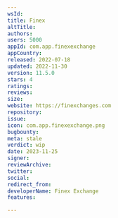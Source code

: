 ```yaml
---
wsId: 
title: Finex
altTitle: 
authors: 
users: 5000
appId: com.app.finexexchange
appCountry: 
released: 2022-07-18
updated: 2022-11-30
version: 11.5.0
stars: 4
ratings: 
reviews: 
size: 
website: https://finexchanges.com
repository: 
issue: 
icon: com.app.finexexchange.png
bugbounty: 
meta: stale
verdict: wip
date: 2023-11-25
signer: 
reviewArchive: 
twitter: 
social: 
redirect_from: 
developerName: Finex Exchange
features: 

---
```


